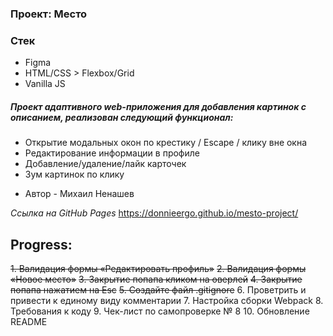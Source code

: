### Проект: Место

### Стек

* Figma
* HTML/CSS > Flexbox/Grid
* Vanilla JS

##### Проект адаптивного web-приложения для добавления картинок с описанием, реализован следующий функционал:
- Открытие модальных окон по крестику / Escape / клику вне окна
- Редактирование информации в профиле
- Добавление/удаление/лайк карточек
- Зум картинок по клику

* Автор - Михаил Ненашев

*Ссылка на GitHub Pages*
https://donnieergo.github.io/mesto-project/



## Progress:
~~1. Валидация формы «Редактировать профиль»~~
~~2. Валидация формы «Новое место»~~
~~3. Закрытие попапа кликом на оверлей~~
~~4. Закрытие попапа нажатием на Esc~~
~~5. Создайте файл .gitignore~~
6. Проветрить и привести к единому виду комментарии
7. Настройка сборки Webpack
8. Требования к коду
9. Чек-лист по самопроверке № 8
10. Обновление README